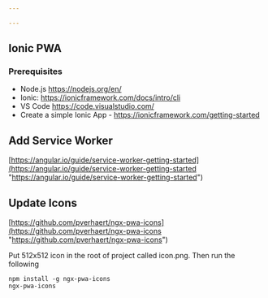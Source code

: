 ```yaml
---

---
```

## Ionic PWA

### Prerequisites

* Node.js https://nodejs.org/en/
* Ionic: https://ionicframework.com/docs/intro/cli
* VS Code https://code.visualstudio.com/
* Create a simple Ionic App - https://ionicframework.com/getting-started

## Add Service Worker

[https://angular.io/guide/service-worker-getting-started](https://angular.io/guide/service-worker-getting-started "https://angular.io/guide/service-worker-getting-started")

## Update Icons

[https://github.com/pverhaert/ngx-pwa-icons](https://github.com/pverhaert/ngx-pwa-icons "https://github.com/pverhaert/ngx-pwa-icons")

Put 512x512 icon in the root of project called icon.png. Then run the following

    npm install -g ngx-pwa-icons
    ngx-pwa-icons